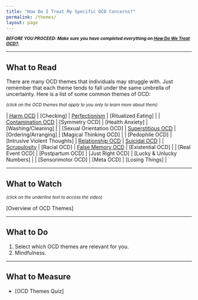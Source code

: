 ```yaml
---
title: "How Do I Treat My Specific OCD Concerns?"
permalink: /themes/
layout: page
---
```

<sup>***BEFORE YOU PROCEED: Make sure you have completed everything on <ins>[How Do We Treat OCD?](https://nader938.github.io/treatment)</ins>.***</sup>
- - - -

## What to Read
There are many OCD themes that individuals may struggle with. Just remember that each theme tends to fall under the same umbrella of uncertainty.
Here is a list of some common themes of OCD:

<sup>*(click on the OCD themes that apply to you only to learn more about them)*</sup>

| <ins>[Harm OCD](https://nader938.github.io/themes/harm-ocd/)</ins> | [Checking] | <ins>[Perfectionism](https://nader938.github.io/themes/perfectionism/)</ins> | [Ritualized Eating] |
| <ins>[Contamination OCD](https://nader938.github.io/themes/contamination-ocd/)</ins> | [Symmetry OCD] | [Health Anxiety] | [Washing/Cleaning] |
| [Sexual Orientation OCD] | <ins>[Superstitious OCD](https://nader938.github.io/themes/superstitious-ocd/)</ins> | [Ordering/Arranging] | [Magical Thinking OCD] |
| [Pedophile OCD] | [Intrusive Violent Thoughts] | <ins>[Relationship OCD](https://nader938.github.io/themes/relationship-ocd/)</ins> | <ins>[Suicidal OCD](https://nader938.github.io/themes/suicidal-ocd/)</ins> |
| <ins>[Scrupulosity](https://nader938.github.io/themes/scrupulosity/)</ins> | [Racial OCD] | <ins>[False Memory OCD](https://nader938.github.io/themes/false-memory-ocd/)</ins> | [Existential OCD] |
| [Real Event OCD] | [Postpartum OCD] | [Just Right OCD] | [Lucky & Unlucky Numbers] |
| [Sensorimotor OCD] | [Meta OCD] | [Losing Things] |

- - - -

## What to Watch
<sup>*(click on the underline text to access the video)*</sup>

[Overview of OCD Themes]

- - - -

## What to Do
1. Select which OCD themes are relevant for you.
2. Mindfulness.

- - - -

## What to Measure
- [OCD Themes Quiz]
